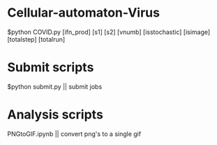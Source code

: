 # Cellular-automaton-Virus
$python COVID.py [ifn_prod] [s1] [s2] [vnumb] [isstochastic] [isimage] [totalstep] [totalrun]  

# Submit scripts
$python submit.py || submit jobs

# Analysis scripts
PNGtoGIF.ipynb || convert png's to a single gif
